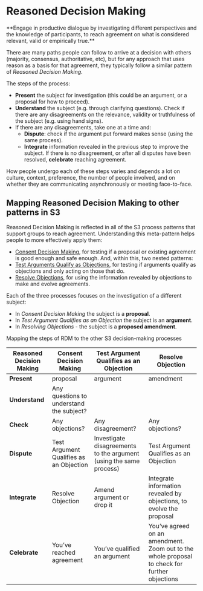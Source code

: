 # Reasoned Decision Making

<summary>
**Engage in productive dialogue by investigating different perspectives and the knowledge of participants, to reach agreement on what is considered relevant, valid or empirically true.**
</summary>

There are many paths people can follow to arrive at a decision with others (majority, consensus, authoritative, etc), but for any approach that uses reason as a basis for that agreement, they typically follow a similar pattern of _Reasoned Decision Making_. 

The steps of the process:

-   **Present** the subject for investigation (this could be an argument, or a proposal for how to proceed).
-   **Understand** the subject (e.g. through clarifying questions).
Check if there are any disagreements on the relevance, validity or truthfulness of the subject (e.g. using hand signs).
-   If there are any disagreements, take one at a time and:
    -   **Dispute**: check if the argument put forward makes sense (using the same process).
    -   **Integrate** information revealed in the previous step to improve the subject.
If there is no disagreement, or after all disputes have been resolved, **celebrate** reaching agreement.

How people undergo each of these steps varies and depends a lot on culture, context, preference, the number of people involved, and on whether they are communicating asynchronously or meeting face-to-face. 

## Mapping Reasoned Decision Making to other patterns in S3

Reasoned Decision Making is reflected in all of the S3 process patterns that support groups to reach agreement. Understanding this meta-pattern helps people to more effectively apply them:

-   [Consent Decision Making](section:consent-decision-making]), for testing if a proposal or existing agreement is good enough and safe enough. And, within this, two nested patterns:
-   [Test Arguments Qualify as Objections](section:test-arguments-qualify-as-objections), for testing if arguments qualify as objections and only acting on those that do.
-   [Resolve Objections](section:resolve-objections), for using the information revealed by objections to make and evolve agreements. 

Each of the three processes focuses on the investigation of a different subject: 

-    In _Consent Decision Making_ the subject is a **proposal**.
-    In _Test Argument Qualifies as an Objection_ the subject is an **argument**.
-    In _Resolving Objections_ - the subject is a **proposed amendment**. 

Mapping the steps of RDM to the other S3 decision-making processes

| Reasoned Decision Making | Consent Decision Making | Test Argument Qualifies as an Objection | Resolve Objection  |
| --- | --- | --- | --- | 
| **Present** | proposal | argument | amendment |
| **Understand** | Any questions to understand the subject? |||
| **Check** | Any objections? | Any disagreement? | Any objections? | 
| **Dispute** | Test Argument Qualifies as an Objection | Investigate disagreements to the argument (using the same process) | Test Argument Qualifies as an Objection | 
| **Integrate** | Resolve Objection | Amend argument or drop it | Integrate information revealed by objections, to evolve the proposal | 
| **Celebrate** | You’ve reached agreement | You’ve qualified an argument | You’ve agreed on an amendment. Zoom out to the whole proposal to check for further objections |

